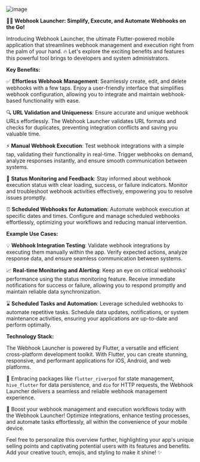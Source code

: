 ![image](https://github.com/Na5co/Webhook-Mobile-Launcher/assets/36938454/9c515535-67ab-4e7e-9e33-c790704b7c6b)


📱💨 **Webhook Launcher: Simplify, Execute, and Automate Webhooks on the Go!**

Introducing Webhook Launcher, the ultimate Flutter-powered mobile application that streamlines webhook management and execution right from the palm of your hand. 🔥 Let's explore the exciting benefits and features this powerful tool brings to developers and system administrators. 

**Key Benefits:**

✅ **Effortless Webhook Management**: Seamlessly create, edit, and delete webhooks with a few taps. Enjoy a user-friendly interface that simplifies webhook configuration, allowing you to integrate and maintain webhook-based functionality with ease.

🔍 **URL Validation and Uniqueness**: Ensure accurate and unique webhook URLs effortlessly. The Webhook Launcher validates URL formats and checks for duplicates, preventing integration conflicts and saving you valuable time.

⚡️ **Manual Webhook Execution**: Test webhook integrations with a simple tap, validating their functionality in real-time. Trigger webhooks on demand, analyze responses instantly, and ensure smooth communication between systems.

🚦 **Status Monitoring and Feedback**: Stay informed about webhook execution status with clear loading, success, or failure indicators. Monitor and troubleshoot webhook activities effectively, empowering you to resolve issues promptly.

⏰ **Scheduled Webhooks for Automation**: Automate webhook execution at specific dates and times. Configure and manage scheduled webhooks effortlessly, optimizing your workflows and reducing manual intervention.

**Example Use Cases:**

💡 **Webhook Integration Testing**: Validate webhook integrations by executing them manually within the app. Verify expected actions, analyze response data, and ensure seamless communication between systems.

📈 **Real-time Monitoring and Alerting**: Keep an eye on critical webhooks' performance using the status monitoring feature. Receive immediate notifications for success or failure, allowing you to respond promptly and maintain reliable data synchronization.

⌛️ **Scheduled Tasks and Automation**: Leverage scheduled webhooks to automate repetitive tasks. Schedule data updates, notifications, or system maintenance activities, ensuring your applications are up-to-date and perform optimally.

**Technology Stack:**

The Webhook Launcher is powered by Flutter, a versatile and efficient cross-platform development toolkit. With Flutter, you can create stunning, responsive, and performant applications for iOS, Android, and web platforms.

💪 Embracing packages like `flutter_riverpod` for state management, `hive_flutter` for data persistence, and `dio` for HTTP requests, the Webhook Launcher delivers a seamless and reliable webhook management experience.

🚀 Boost your webhook management and execution workflows today with the Webhook Launcher! Optimize integrations, enhance testing processes, and automate tasks effortlessly, all within the convenience of your mobile device.

Feel free to personalize this overview further, highlighting your app's unique selling points and captivating potential users with its features and benefits. Add your creative touch, emojis, and styling to make it shine! ✨

